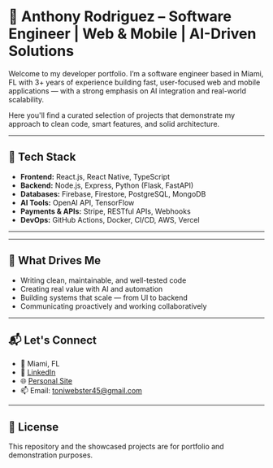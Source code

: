 # 👋 Anthony Rodriguez – Software Engineer | Web & Mobile | AI-Driven Solutions

Welcome to my developer portfolio. I’m a software engineer based in Miami, FL with 3+ years of experience building fast, user-focused web and mobile applications — with a strong emphasis on AI integration and real-world scalability.

Here you'll find a curated selection of projects that demonstrate my approach to clean code, smart features, and solid architecture.

---

## 🚀 Tech Stack

- **Frontend:** React.js, React Native, TypeScript  
- **Backend:** Node.js, Express, Python (Flask, FastAPI)  
- **Databases:** Firebase, Firestore, PostgreSQL, MongoDB  
- **AI Tools:** OpenAI API, TensorFlow  
- **Payments & APIs:** Stripe, RESTful APIs, Webhooks  
- **DevOps:** GitHub Actions, Docker, CI/CD, AWS, Vercel

---

---

## 🧠 What Drives Me

- Writing clean, maintainable, and well-tested code  
- Creating real value with AI and automation  
- Building systems that scale — from UI to backend  
- Communicating proactively and working collaboratively  

---

## 📬 Let's Connect

- 📍 Miami, FL  
- 💼 [LinkedIn](https://www.linkedin.com/in/arodriguez0819/)  
- 🌐 [Personal Site](https://toniwebster.vercel.app/)  
- 📫 Email: toniwebster45@gmail.com

---

## 📄 License

This repository and the showcased projects are for portfolio and demonstration purposes.

